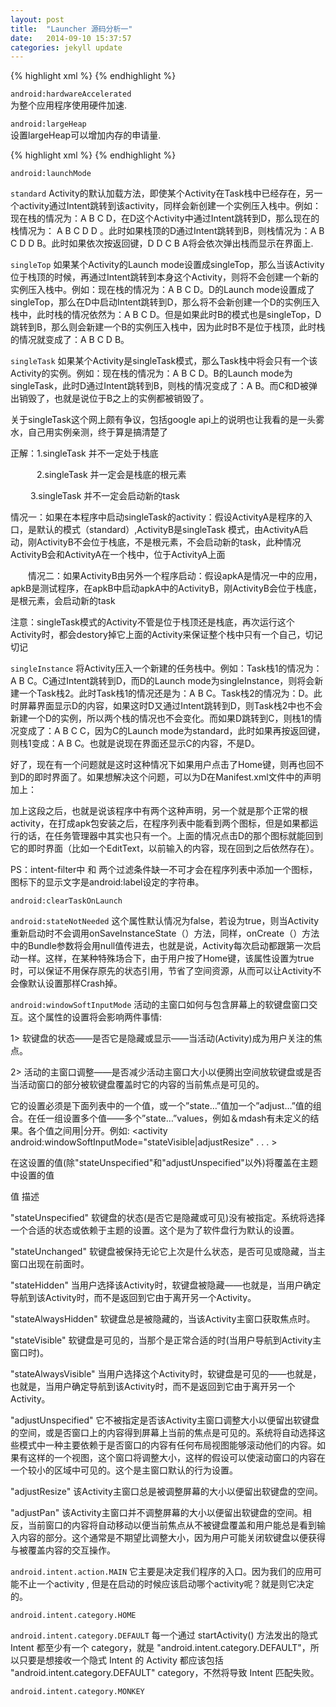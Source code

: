```yaml
---
layout: post
title:  "Launcher 源码分析一"
date:   2014-09-10 15:37:57
categories: jekyll update
---
```


{% highlight xml %}
 <application
     	android:name="com.android.launcher3.LauncherApplication"
        android:label="@string/application_name"
        android:icon="@mipmap/ic_launcher_home"
        android:hardwareAccelerated="true"
        android:largeHeap="@bool/config_largeHeap"
        android:supportsRtl="true">
</application>
{% endhighlight %}

`android:hardwareAccelerated`   
    为整个应用程序使用硬件加速.  

`android:largeHeap`    
    设置largeHeap可以增加内存的申请量.


{% highlight xml %}
 <activity
            android:name="com.android.launcher3.Launcher"
            android:launchMode="singleTask"
            android:clearTaskOnLaunch="true"
            android:stateNotNeeded="true"
            android:theme="@style/Theme"
            android:windowSoftInputMode="adjustPan"
            android:screenOrientation="nosensor">
            <intent-filter>
                <action android:name="android.intent.action.MAIN" />
                <category android:name="android.intent.category.HOME" />
                <category android:name="android.intent.category.DEFAULT" />
                <category android:name="android.intent.category.MONKEY"/>
            </intent-filter>
</activity>
{% endhighlight %}

`android:launchMode`

  `standard` Activity的默认加载方法，即使某个Activity在Task栈中已经存在，另一个activity通过Intent跳转到该activity，同样会新创建一个实例压入栈中。例如：现在栈的情况为：A B C D，在D这个Activity中通过Intent跳转到D，那么现在的栈情况为： A B C D D 。此时如果栈顶的D通过Intent跳转到B，则栈情况为：A B C D D B。此时如果依次按返回键，D  D C B A将会依次弹出栈而显示在界面上.
  
   `singleTop`  如果某个Activity的Launch mode设置成singleTop，那么当该Activity位于栈顶的时候，再通过Intent跳转到本身这个Activity，则将不会创建一个新的实例压入栈中。例如：现在栈的情况为：A B C D。D的Launch mode设置成了singleTop，那么在D中启动Intent跳转到D，那么将不会新创建一个D的实例压入栈中，此时栈的情况依然为：A B C D。但是如果此时B的模式也是singleTop，D跳转到B，那么则会新建一个B的实例压入栈中，因为此时B不是位于栈顶，此时栈的情况就变成了：A B C D B。
   
   `singleTask`  如果某个Activity是singleTask模式，那么Task栈中将会只有一个该Activity的实例。例如：现在栈的情况为：A B C D。B的Launch mode为singleTask，此时D通过Intent跳转到B，则栈的情况变成了：A B。而C和D被弹出销毁了，也就是说位于B之上的实例都被销毁了。

关于singleTask这个网上颇有争议，包括google api上的说明也让我看的是一头雾水，自己用实例亲测，终于算是搞清楚了

正解：1.singleTask 并不一定处于栈底

　　　2.singleTask 并一定会是栈底的根元素　

　　  3.singleTask 并不一定会启动新的task　　

情况一：如果在本程序中启动singleTask的activity：假设ActivityA是程序的入口，是默认的模式（standard）,ActivityB是singleTask 模式，由ActivityA启动，刚ActivityB不会位于栈底，不是根元素，不会启动新的task，此种情况ActivityB会和ActivityA在一个栈中，位于ActivityA上面

　　情况二：如果ActivityB由另外一个程序启动：假设apkA是情况一中的应用，apkB是测试程序，在apkB中启动apkA中的ActivityB，刚ActivityB会位于栈底，是根元素，会启动新的task

注意：singleTask模式的Activity不管是位于栈顶还是栈底，再次运行这个Activity时，都会destory掉它上面的Activity来保证整个栈中只有一个自己，切记切记

   `singleInstance`	  将Activity压入一个新建的任务栈中。例如：Task栈1的情况为：A B C。C通过Intent跳转到D，而D的Launch mode为singleInstance，则将会新建一个Task栈2。此时Task栈1的情况还是为：A B C。Task栈2的情况为：D。此时屏幕界面显示D的内容，如果这时D又通过Intent跳转到D，则Task栈2中也不会新建一个D的实例，所以两个栈的情况也不会变化。而如果D跳转到C，则栈1的情况变成了：A B C C，因为C的Launch mode为standard，此时如果再按返回键，则栈1变成：A B C。也就是说现在界面还显示C的内容，不是D。

好了，现在有一个问题就是这时这种情况下如果用户点击了Home键，则再也回不到D的即时界面了。如果想解决这个问题，可以为D在Manifest.xml文件中的声明加上：

 

<intent-filter>

<action android:name="android.intent.action.MAIN" />

<category android:name="android.intent.category.LAUNCHER" />

 </intent-filter>

 

加上这段之后，也就是说该程序中有两个这种声明，另一个就是那个正常的根activity，在打成apk包安装之后，在程序列表中能看到两个图标，但是如果都运行的话，在任务管理器中其实也只有一个。上面的情况点击D的那个图标就能回到它的即时界面（比如一个EditText，以前输入的内容，现在回到之后依然存在）。

 

PS：intent-filter中 <action android:name="android.intent.action.MAIN" />和 <category android:name="android.intent.category.LAUNCHER" />两个过滤条件缺一不可才会在程序列表中添加一个图标，图标下的显示文字是android:label设定的字符串。

`android:clearTaskOnLaunch`

`android:stateNotNeeded`  这个属性默认情况为false，若设为true，则当Activity重新启动时不会调用onSaveInstanceState（）方法，同样，onCreate（）方法中的Bundle参数将会用null值传进去，也就是说，Activity每次启动都跟第一次启动一样。这样，在某种特殊场合下，由于用户按了Home键，该属性设置为true时，可以保证不用保存原先的状态引用，节省了空间资源，从而可以让Activity不会像默认设置那样Crash掉。


`android:windowSoftInputMode`  活动的主窗口如何与包含屏幕上的软键盘窗口交互。这个属性的设置将会影响两件事情:

1>     软键盘的状态——是否它是隐藏或显示——当活动(Activity)成为用户关注的焦点。

2>     活动的主窗口调整——是否减少活动主窗口大小以便腾出空间放软键盘或是否当活动窗口的部分被软键盘覆盖时它的内容的当前焦点是可见的。

它的设置必须是下面列表中的一个值，或一个”state…”值加一个”adjust…”值的组合。在任一组设置多个值——多个”state…”values，例如＆mdash有未定义的结果。各个值之间用|分开。例如: <activity android:windowSoftInputMode="stateVisible|adjustResize" . . . >

在这设置的值(除"stateUnspecified"和"adjustUnspecified"以外)将覆盖在主题中设置的值

值 描述
 
"stateUnspecified" 软键盘的状态(是否它是隐藏或可见)没有被指定。系统将选择一个合适的状态或依赖于主题的设置。这个是为了软件盘行为默认的设置。
 
"stateUnchanged" 软键盘被保持无论它上次是什么状态，是否可见或隐藏，当主窗口出现在前面时。
 
"stateHidden" 当用户选择该Activity时，软键盘被隐藏——也就是，当用户确定导航到该Activity时，而不是返回到它由于离开另一个Activity。
 
"stateAlwaysHidden" 软键盘总是被隐藏的，当该Activity主窗口获取焦点时。
 
"stateVisible" 软键盘是可见的，当那个是正常合适的时(当用户导航到Activity主窗口时)。
 
"stateAlwaysVisible" 当用户选择这个Activity时，软键盘是可见的——也就是，也就是，当用户确定导航到该Activity时，而不是返回到它由于离开另一个Activity。
 
"adjustUnspecified" 它不被指定是否该Activity主窗口调整大小以便留出软键盘的空间，或是否窗口上的内容得到屏幕上当前的焦点是可见的。系统将自动选择这些模式中一种主要依赖于是否窗口的内容有任何布局视图能够滚动他们的内容。如果有这样的一个视图，这个窗口将调整大小，这样的假设可以使滚动窗口的内容在一个较小的区域中可见的。这个是主窗口默认的行为设置。
 
"adjustResize" 该Activity主窗口总是被调整屏幕的大小以便留出软键盘的空间。
 
"adjustPan" 该Activity主窗口并不调整屏幕的大小以便留出软键盘的空间。相反，当前窗口的内容将自动移动以便当前焦点从不被键盘覆盖和用户能总是看到输入内容的部分。这个通常是不期望比调整大小，因为用户可能关闭软键盘以便获得与被覆盖内容的交互操作。
 

`android.intent.action.MAIN`  它主要是决定我们程序的入口。因为我们的应用可能不止一个activity ,
但是在启动的时候应该启动哪个activity呢？就是则它决定的。

`android.intent.category.HOME`

`android.intent.category.DEFAULT`
  每一个通过 startActivity() 方法发出的隐式 Intent 都至少有一个 category，就是 "android.intent.category.DEFAULT"，所以只要是想接收一个隐式 Intent 的 Activity 都应该包括 "android.intent.category.DEFAULT" category，不然将导致 Intent 匹配失败。

`android.intent.category.MONKEY`













